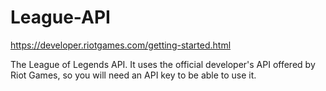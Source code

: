 # League-API
https://developer.riotgames.com/getting-started.html

The League of Legends API. It uses the official developer's API offered by Riot Games,
so you will need an API key to be able to use it.
